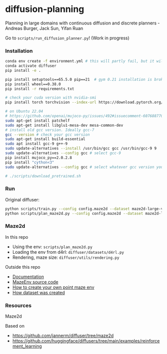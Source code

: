 # diffusion-planning
Planning in large domains with continuous diffusion and discrete planners - Andreas Burger, Jack Sun, Yifan Ruan

Go to `scripts/run_diffusion_planner.py`! (Work in progress)

### Installation
```bash
conda env create -f environment.yml # this will partly fail, but it will create the environment
conda activate diffuser
pip install -e .

pip install setuptools==65.5.0 pip==21  # gym 0.21 installation is broken with more recent versions
pip install wheel==0.38.0
pip install -r requirements.txt 

# check your cuda version with nvidia-smi
pip install torch torchvision --index-url https://download.pytorch.org/whl/cu121

# on Ubuntu 22.04
# https://github.com/openai/mujoco-py/issues/492#issuecomment-607688770
sudo apt-get install patchelf
sudo apt-get install libglu1-mesa-dev mesa-common-dev
# install old gcc version. Ideally gcc-7
gcc --version # check your gcc version
sudo apt-get install build-essential
sudo apt install gcc-9 g++-9
sudo update-alternatives --install /usr/bin/gcc gcc /usr/bin/gcc-9 9
sudo update-alternatives --config gcc # select gcc-9
pip install mujoco_py==2.0.2.8
pip install "cython<3"
sudo update-alternatives --config gcc # select whatever gcc version you had before

# ./scripts/download_pretrained.sh
```

### Run


Original diffuser:
```bash
python scripts/train.py --config config.maze2d --dataset maze2d-large-v1
python scripts/plan_maze2d.py --config config.maze2d --dataset maze2d-large-v1
```

### Maze2d

In this repo
- Using the env: `scripts/plan_maze2d.py`
- Loading the env from d4rl: `diffuser/datasets/d4rl.py`
- Rendering, maze size: `diffuser/utils/rendering.py`

Outside this repo
- [Documentation](https://robotics.farama.org/envs/maze/point_maze/)
- [MazeEnv source code](https://github.com/Farama-Foundation/D4RL/blob/master/d4rl/pointmaze/maze_model.py)
- [How to create your own point maze env](https://github.com/Farama-Foundation/Minari/blob/fa9b2e8ed4bad7f2010819709ce74f0400a4acac/docs/tutorials/dataset_creation/point_maze_dataset.py#L6)
- [How dataset was created](https://github.com/Farama-Foundation/D4RL/blob/master/scripts/generation/generate_maze2d_datasets.py)

### Resources

Maze2d

Based on 
- https://github.com/jannerm/diffuser/tree/maze2d
- https://github.com/huggingface/diffusers/tree/main/examples/reinforcement_learning